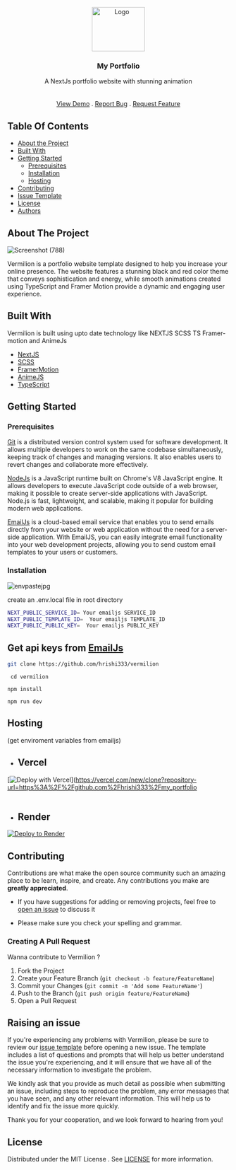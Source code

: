 <p align="center">
  <a href="https://github.com/hrishi333/my_portfolio">
    <img src="https://github.com/hrishi333/Vermilion/assets/95211406/92e59bba-4ace-4a4a-9530-d964aad91cc6" alt="Logo" width="120px" height="100px">
  </a>
<br/>
  <h3 align="center">My Portfolio</h3>

  <p align="center">
    A NextJs portfolio website with stunning animation
    <br/>
    <br/>
    <br/>
    <a href="https://hrishi333.vercel.app/">View Demo</a>
    .
    <a href="https://github.com/hrishi333/my_portfolio/issues">Report Bug</a>
    .
    <a href="https://github.com/hrishi333/my_portfolio/issues">Request Feature</a>
  </p>
</p>



## Table Of Contents

* [About the Project](#about-the-project)
* [Built With](#built-with)
* [Getting Started](#getting-started)
  * [Prerequisites](#prerequisites)
  * [Installation](#installation)
  * [Hosting](#hosting)
* [Contributing](#contributing)
* [Issue Template](#raising-an-issue)
* [License](#license)
* [Authors](#authors)

## About The Project

![Screenshot (788)](https://github.com/hrishi333/vermilion/assets/95211406/5559cea7-1e28-4603-854a-2d6d827e9e9b)

Vermilion is a portfolio website template designed to help you increase your online presence. The website features a stunning black and red color theme that conveys sophistication and energy, while smooth animations created using TypeScript and Framer Motion provide a dynamic and engaging user experience.

## Built With


Vermilion is built using upto date technology like NEXTJS SCSS TS  Framer-motion and AnimeJs

* [NextJS](https://nextjs.org/)
* [SCSS](https://sass-lang.com/documentation/syntax)
* [FramerMotion](https://www.framer.com/motion/)
* [AnimeJS](https://animejs.com/)
* [TypeScript](https://www.typescriptlang.org/)


## Getting Started


### Prerequisites

<a href="https://git-scm.com/downloads" >Git</a> is a distributed version control system used for software development. It allows multiple developers to work on the same codebase simultaneously, keeping track of changes and managing versions. It also enables users to revert changes and collaborate more effectively.

<a href="https://nodejs.org/en/download/">NodeJs</a> is a JavaScript runtime built on Chrome's V8 JavaScript engine. It allows developers to execute JavaScript code outside of a web browser, making it possible to create server-side applications with JavaScript. Node.js is fast, lightweight, and scalable, making it popular for building modern web applications.

<a href="https://www.emailjs.com/" >EmailJs</a>  is a cloud-based email service that enables you to send emails directly from your website or web application without the need for a server-side application. With EmailJS, you can easily integrate email functionality into your web development projects, allowing you to send custom email templates to your users or customers.

### Installation

![envpastejpg](https://github.com/hrishi333/my_portfolio/assets/95211406/eda353d1-1f42-475b-86ec-5191cd05e4f9)

create an .env.local file in root directory 
<br/>

```sh 
NEXT_PUBLIC_SERVICE_ID= Your emailjs SERVICE_ID
NEXT_PUBLIC_TEMPLATE_ID=  Your emailjs TEMPLATE_ID
NEXT_PUBLIC_PUBLIC_KEY=  Your emailjs PUBLIC_KEY
```
<h2>Get api keys from <a href="https://www.emailjs.com/">EmailJs</a></h2>

```sh
git clone https://github.com/hrishi333/vermilion
 ```
 ```
  cd vermilion
  ```
  ```
  npm install
  ```
  ```
  npm run dev
  ```



## Hosting 
(get enviroment variables from emailjs)
* ## Vercel

[![Deploy with Vercel](https://vercel.com/button)](https://vercel.com/new/clone?repository-url=https%3A%2F%2Fgithub.com%2Fhrishi333%2Fmy_portfolio
<br/>
<br/>
* ## Render

[![Deploy to Render](https://render.com/images/deploy-to-render-button.svg)](https://render.com/deploy?repo=https://github.com/hrishi333/my_portfolio)

## Contributing

Contributions are what make the open source community such an amazing place to be learn, inspire, and create. Any contributions you make are **greatly appreciated**.
* If you have suggestions for adding or removing projects, feel free to [open an issue](https://github.com/hrishi333/my_portfolio/issues) to discuss it

* Please make sure you check your spelling and grammar.

### Creating A Pull Request

Wanna contribute to Vermilion ?

1. Fork the Project
2. Create your Feature Branch (`git checkout -b feature/FeatureName`)
3. Commit your Changes (`git commit -m 'Add some FeatureName'`)
4. Push to the Branch (`git push origin feature/FeatureName`)
5. Open a Pull Request


## Raising an issue

If you're experiencing any problems with  Vermilion, please be sure to review our [issue template](https://github.com/hrishi333/my_portfolio/tree/main/.github/ISSUE_TEMPLATE) before opening a new issue. The template includes a list of questions and prompts that will help us better understand the issue you're experiencing, and it will ensure that we have all of the necessary information to investigate the problem.

We kindly ask that you provide as much detail as possible when submitting an issue, including steps to reproduce the problem, any error messages that you have seen, and any other relevant information. This will help us to identify and fix the issue more quickly.

Thank you for your cooperation, and we look forward to hearing from you!


## License

Distributed under the MIT License . See [LICENSE](https://github.com/hrishi333/my_portfolio/blob/main/LICENSE) for more information.



